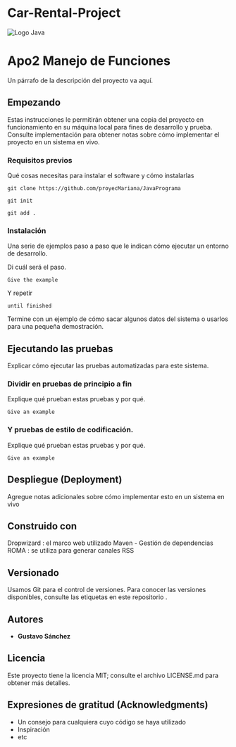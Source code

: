# Car-Rental-Project
![Logo Java](https://repositorio.umariana.edu.co/themes/Mirage2//images/logo.png)

# Apo2 Manejo de Funciones

Un párrafo de la descripción del proyecto va aquí.

## Empezando

Estas instrucciones le permitirán obtener una copia del proyecto en funcionamiento en su máquina local para fines de desarrollo y prueba. Consulte implementación para obtener notas sobre cómo implementar el proyecto en un sistema en vivo.

### Requisitos previos

Qué cosas necesitas para instalar el software y cómo instalarlas

```
git clone https://github.com/proyecMariana/JavaPrograma
```
```
git init
```
```
git add .
```
### Instalación

Una serie de ejemplos paso a paso que le indican cómo ejecutar un entorno de desarrollo.

Di cuál será el paso.

```
Give the example
```

Y repetir

```
until finished
```

Termine con un ejemplo de cómo sacar algunos datos del sistema o usarlos para una pequeña demostración.

## Ejecutando las pruebas

Explicar cómo ejecutar las pruebas automatizadas para este sistema.

### Dividir en pruebas de principio a fin

Explique qué prueban estas pruebas y por qué.

```
Give an example
```

### Y pruebas de estilo de codificación.

Explique qué prueban estas pruebas y por qué.

```
Give an example
```

## Despliegue (Deployment)

Agregue notas adicionales sobre cómo implementar esto en un sistema en vivo


## Construido con

Dropwizard : el marco web utilizado
Maven - Gestión de dependencias
ROMA : se utiliza para generar canales RSS

## Versionado

Usamos Git para el control de versiones. Para conocer las versiones disponibles, consulte las etiquetas en este repositorio .

## Autores

* **Gustavo Sánchez** 


## Licencia

Este proyecto tiene la licencia MIT; consulte el archivo LICENSE.md para obtener más detalles.

## Expresiones de gratitud (Acknowledgments)

* Un consejo para cualquiera cuyo código se haya utilizado
* Inspiración
* etc
